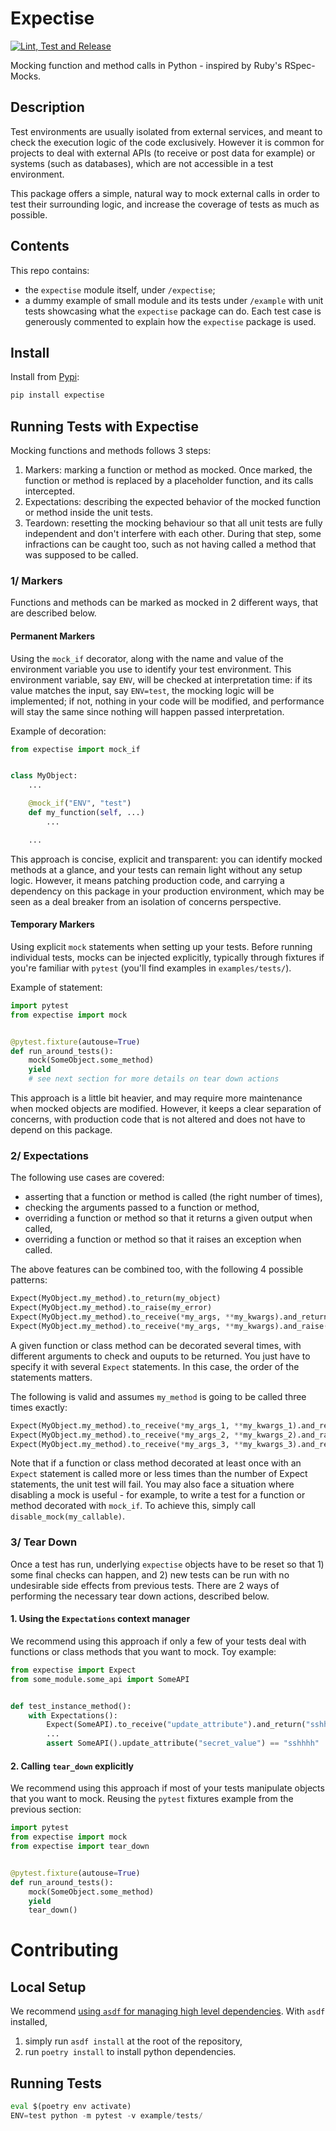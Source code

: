 # Expectise
[![Lint, Test and Release](https://github.com/tcassou/expectise/actions/workflows/lint_test_release.yaml/badge.svg)](https://github.com/tcassou/expectise/actions/workflows/lint_test_release.yaml)

Mocking function and method calls in Python - inspired by Ruby's RSpec-Mocks.

## Description
Test environments are usually isolated from external services, and meant to check the execution logic of the code exclusively. However it is common for projects to deal with external APIs (to receive or post data for example) or systems (such as databases), which are not accessible in a test environment.

This package offers a simple, natural way to mock external calls in order to test their surrounding logic, and increase the coverage of tests as much as possible.

## Contents
This repo contains:
* the `expectise` module itself, under `/expectise`;
* a dummy example of small module and its tests under `/example` with unit tests showcasing what the `expectise` package can do. Each test case is generously commented to explain how the `expectise` package is used.

## Install
Install from [Pypi](https://pypi.org/project/expectise/):
```bash
pip install expectise
```

## Running Tests with Expectise

Mocking functions and methods follows 3 steps:
1. Markers: marking a function or method as mocked. Once marked, the function or method is replaced by a placeholder function, and its calls intercepted.
2. Expectations: describing the expected behavior of the mocked function or method inside the unit tests.
3. Teardown: resetting the mocking behaviour so that all unit tests are fully independent and don't interfere with each other. During that step, some infractions can be caught too, such as not having called a method that was supposed to be called.

### 1/ Markers
Functions and methods can be marked as mocked in 2 different ways, that are described below.

#### Permanent Markers
Using the `mock_if` decorator, along with the name and value of the environment variable you use to identify your test environment.
This environment variable, say `ENV`, will be checked at interpretation time: if its value matches the input, say `ENV=test`, the mocking logic will be implemented; if not, nothing in your code will be modified, and performance will stay the same since nothing will happen passed interpretation.

Example of decoration:
```python
from expectise import mock_if


class MyObject:
    ...

    @mock_if("ENV", "test")
    def my_function(self, ...)
        ...

    ...
```

This approach is concise, explicit and transparent: you can identify mocked methods at a glance, and your tests can remain light without any setup logic. However, it means patching production code, and carrying a dependency on this package in your production environment, which may be seen as a deal breaker from an isolation of concerns perspective.

#### Temporary Markers
Using explicit `mock` statements when setting up your tests.
Before running individual tests, mocks can be injected explicitly, typically through fixtures if you're familiar with `pytest` (you'll find examples in `examples/tests/`).

Example of statement:
```python
import pytest
from expectise import mock


@pytest.fixture(autouse=True)
def run_around_tests():
    mock(SomeObject.some_method)
    yield
    # see next section for more details on tear down actions
```

This approach is a little bit heavier, and may require more maintenance when mocked objects are modified. However, it keeps a clear separation of concerns, with production code that is not altered and does not have to depend on this package.

### 2/ Expectations
The following use cases are covered:
* asserting that a function or method is called (the right number of times),
* checking the arguments passed to a function or method,
* overriding a function or method so that it returns a given output when called,
* overriding a function or method so that it raises an exception when called.

The above features can be combined too, with the following 4 possible patterns:
```python
Expect(MyObject.my_method).to_return(my_object)
Expect(MyObject.my_method).to_raise(my_error)
Expect(MyObject.my_method).to_receive(*my_args, **my_kwargs).and_return(my_object)
Expect(MyObject.my_method).to_receive(*my_args, **my_kwargs).and_raise(my_error)
```

A given function or class method can be decorated several times, with different arguments to check and ouputs to be returned.
You just have to specify it with several `Expect` statements. In this case, the order of the statements matters.

The following is valid and assumes `my_method` is going to be called three times exactly:
```python
Expect(MyObject.my_method).to_receive(*my_args_1, **my_kwargs_1).and_return(my_object_1)
Expect(MyObject.my_method).to_receive(*my_args_2, **my_kwargs_2).and_raise(my_error)
Expect(MyObject.my_method).to_receive(*my_args_3, **my_kwargs_3).and_return(my_object_2)
```

Note that if a function or class method decorated at least once with an `Expect` statement is called more or less times than the number
of Expect statements, the unit test will fail.
You may also face a situation where disabling a mock is useful - for example, to write a test for a function or method decorated with `mock_if`.
To achieve this, simply call `disable_mock(my_callable)`.

### 3/ Tear Down
Once a test has run, underlying `expectise` objects have to be reset so that 1) some final checks can happen, and 2) new tests can be run with no undesirable side effects from previous tests. There are 2 ways of performing the necessary tear down actions, described below.

#### 1. Using the `Expectations` context manager
We recommend using this approach if only a few of your tests deal with functions or class methods that you want to mock. Toy example:

```python
from expectise import Expect
from some_module.some_api import SomeAPI


def test_instance_method():
    with Expectations():
        Expect(SomeAPI).to_receive("update_attribute").and_return("sshhhh")
        ...
        assert SomeAPI().update_attribute("secret_value") == "sshhhh"
```


#### 2. Calling `tear_down` explicitly
We recommend using this approach if most of your tests manipulate objects that you want to mock. Reusing the `pytest` fixtures example from the previous section:

```python
import pytest
from expectise import mock
from expectise import tear_down


@pytest.fixture(autouse=True)
def run_around_tests():
    mock(SomeObject.some_method)
    yield
    tear_down()
```

# Contributing
## Local Setup
We recommend [using `asdf` for managing high level dependencies](https://asdf-vm.com/).
With `asdf` installed,
1. simply run `asdf install` at the root of the repository,
2. run `poetry install` to install python dependencies.

## Running Tests
```python
eval $(poetry env activate)
ENV=test python -m pytest -v example/tests/
```
